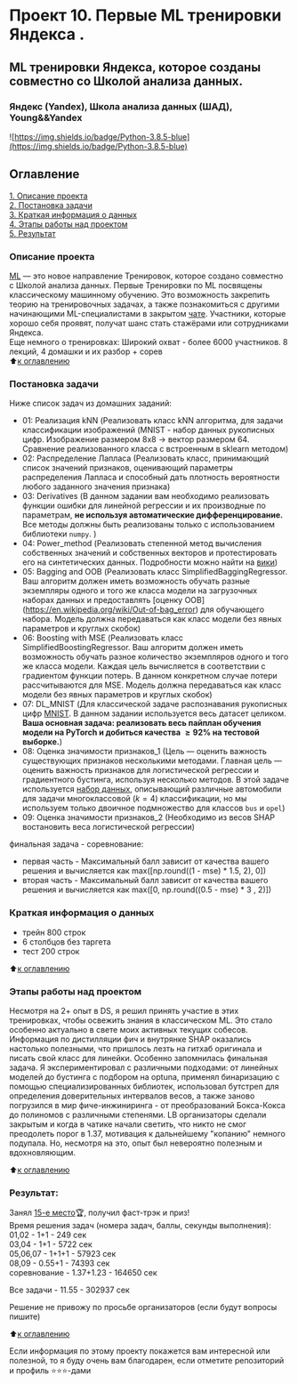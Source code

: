 # Проект 10. Первые ML тренировки Яндекса .   
##  ML тренировки Яндекса, которое созданы совместно со Школой анализа данных.  
### Яндекс (Yandex), Школа анализа данных (ШАД), Young&&Yandex  
![https://img.shields.io/badge/Python-3.8.5-blue](https://img.shields.io/badge/Python-3.8.5-blue)

## Оглавление  
[1. Описание проекта](https://github.com/alex-sokolov2011/skillfactory_rds/blob/master/module_10/README.md#Описание-проекта)  
[2. Постановка задачи](https://github.com/alex-sokolov2011/skillfactory_rds/blob/master/module_10/README.md#Постановка-задачи)  
[3. Краткая информация о данных](https://github.com/alex-sokolov2011/skillfactory_rds/blob/master/module_10/README.md#Краткая-информация-о-данных)  
[4. Этапы работы над проектом](https://github.com/alex-sokolov2011/skillfactory_rds/blob/master/module_10/README.md#Этапы-работы-над-проектом)  
[5. Результат](https://github.com/alex-sokolov2011/skillfactory_rds/blob/master/module_10/README.md#Результат)  

### Описание проекта  
[ML](https://yandex.ru/yaintern/training) — это новое направление Тренировок, которое создано совместно с Школой анализа данных. Первые Тренировки по ML посвящены классическому машинному обучению. Это возможность закрепить теорию на тренировочных задачах, а также познакомиться с другими начинающими ML-специалистами в закрытом [чате](https://web.telegram.org/a/#-1001931803693_17202). Участники, которые хорошо себя проявят, получат шанс стать стажёрами или сотрудниками Яндекса.  
Еще немного о тренировках: Широкий охват - более 6000 участников. 8 лекций, 4 домашки и их разбор + сорев  
:arrow_up:[к оглавлению](https://github.com/alex-sokolov2011/skillfactory_rds/blob/master/module_10/README.md#Оглавление)

### Постановка задачи
Ниже список задач из домашних заданий:  
- 01: Реализация kNN (Реализовать класс kNN алгоритма, для задачи классификации изображений (MNIST - набор данных рукописных цифр. Изображение размером 8x8 -> вектор размером 64. Сравнение реализованного класса с встроенным в sklearn методом)  
- 02: Распределение Лапласа (Реализовать класс, принимающий список значений признаков, оценивающий параметры распределения Лапласа и способный дать плотность вероятности любого заданного значения признака)  
- 03: Derivatives (В данном задании вам необходимо реализовать функции ошибки для линейной регрессии и их производные по параметрам, __не используя автоматические дифференцирование.__ Все методы должны быть реализованы только с использованием библиотеки `numpy`. )  
- 04: Power_method (Реализовать степенной метод вычисления собственных значений и собственных векторов и протестировать его на синтетических данных. Подробности можно найти на [вики](https://ru.wikipedia.org/wiki/Степенной_метод))  
- 05: Bagging and OOB (Реализовать класс SimplifiedBaggingRegressor. Ваш алгоритм должен иметь возможность обучать разные экземпляры одного и того же класса модели на загрузочных наборах данных и предоставлять [оценку OOB] (https://en.wikipedia.org/wiki/Out-of-bag_error) для обучающего набора. Модель должна передаваться как класс модели без явных параметров и круглых скобок)  
- 06: Boosting with MSE (Реализовать класс SimplifiedBoostingRegressor. Ваш алгоритм должен иметь возможность обучать разное количество экземпляров одного и того же класса модели. Каждая цель вычисляется в соответствии с градиентом функции потерь. В данном конкретном случае потери рассчитываются для MSE. Модель должна передаваться как класс модели без явных параметров и круглых скобок)  
- 07: DL_MNIST (Для классической задаче распознавания рукописных цифр [MNIST](http://yann.lecun.com/exdb/mnist/). В данном задании используется весь датасет целиком. __Ваша основная задача: реализовать весь пайплан обучения модели на PyTorch и добиться качества $\geq 92\%$ на тестовой выборке.__)  
- 08: Оценка значимости признаков_1 (Цель — оценить важность существующих признаков несколькими методами. Главная цель — оценить важность признаков для логистической регрессии и градиентного бустинга, используя несколько методов. В этой задаче используется [набор данных](https://archive.ics.uci.edu/ml/datasets/Statlog+%28Vehicle+Silhouettes%29), описывающий различные автомобили для задачи многоклассовой ($k=4$) классификации, но мы используем только двоичное подмножество для классов `bus` и `opel`)  
- 09: Оценка значимости признаков_2 (Необходимо из весов SHAP востановить веса логистической регрессии)  

финальная задача - соревнование:  
- первая часть - Максимальный балл зависит от качества вашего решения и вычисляется как max([np.round((1 - mse) * 1.5, 2), 0])  
- вторая часть - Максимальный балл зависит от качества вашего решения и вычисляется как max([0, np.round((0.5 - mse) * 3 , 2)])  

### Краткая информация о данных
- трейн 800 строк
- 6 столбцов без таргета
- тест 200 строк

:arrow_up:[к оглавлению](https://github.com/alex-sokolov2011/skillfactory_rds/blob/master/module_10/README.md#Оглавление)

### Этапы работы над проектом  

Несмотря на 2+ опыт в DS, я решил принять участие в этих тренировках, чтобы освежить знания в классическом ML. Это стало особенно актуально в свете моих активных текущих собесов.  
Информация по дистилляции фич и внутрянке SHAP оказались настолько полезными, что пришлось лезть на гитхаб оригинала и писать свой класс для линейки. Особенно запомнилась финальная задача. Я экспериментировал с различными подходами: от линейных моделей до бустинга с подбором на optuna, применял бинаризацию с помощью специализированных библиотек, использовал бутстреп для определения доверительных интервалов весов, а также заново погрузился в мир фиче-инжиниринга - от преобразований Бокса-Кокса до полиномов с различными степенями. LB организаторы сделали закрытым и когда в чатике начали светить, что никто не смог преодолеть порог в 1.37, мотивация к дальнейшему "копанию" немного подупала. Но, несмотря на это, опыт был невероятно полезным и вдохновляющим.  
  
:arrow_up:[к оглавлению](https://github.com/alex-sokolov2011/skillfactory_rds/blob/master/module_10/README.md#Оглавление)

### Результат:  
Занял [15-е место](https://github.com/alex-sokolov2011/diplomas_and_certificates/blob/main/Data_Science/DS_2023_Yandex_ML_training_e4c9241-fc22-47ff-9e7f-d2077a2bfae3.pdf)🏆, получил фаст-трэк и приз!  
Время решения задач (номера задач, баллы, секунды выполнения):  
01,02 - 1+1 - 249 сек  
03,04 - 1+1 - 5722 сек  
05,06,07 - 1+1+1 - 57923 сек  
08,09 - 0.55+1 - 74393 сек  
соревнование - 1.37+1.23 - 164650 сек  

Все задачи - 11.55 - 302937 сек  

Решение не привожу по просьбе организаторов (если будут вопросы пишите)  
  
:arrow_up:[к оглавлению](https://github.com/alex-sokolov2011/skillfactory_rds/blob/master/module_10/README.md#Оглавление)

Если информация по этому проекту покажется вам интересной или полезной, то я буду очень вам благодарен, если отметите репозиторий и профиль ⭐️⭐️⭐️-дами